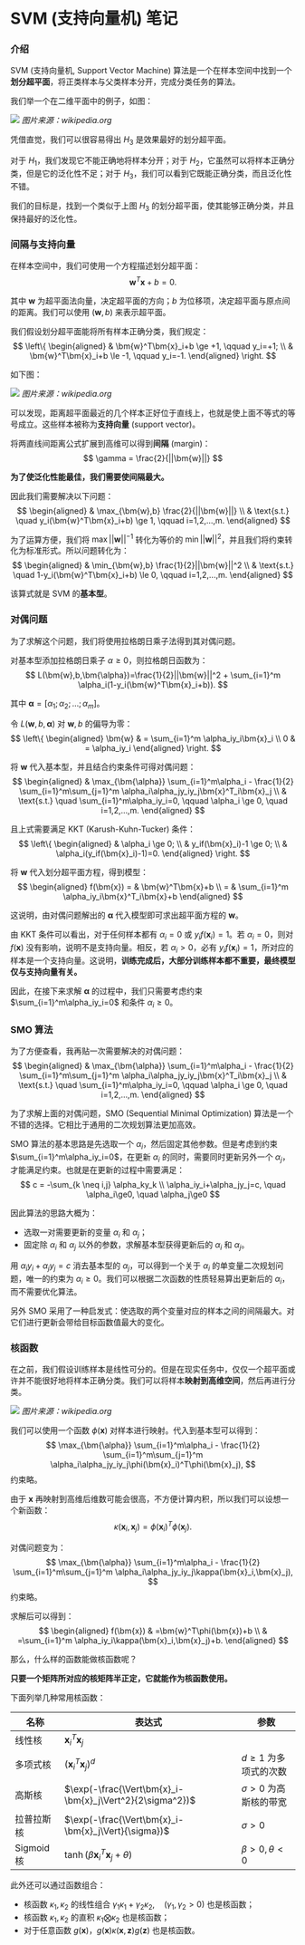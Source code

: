 # SVM (支持向量机) 笔记

### 介绍

SVM (支持向量机, Support Vector Machine) 算法是一个在样本空间中找到一个**划分超平面**，将正类样本与父类样本分开，完成分类任务的算法。

我们举一个在二维平面中的例子，如图：

![](https://upload.wikimedia.org/wikipedia/commons/thumb/b/b5/Svm_separating_hyperplanes_%28SVG%29.svg/1920px-Svm_separating_hyperplanes_%28SVG%29.svg.png)
*图片来源：wikipedia.org*

凭借直觉，我们可以很容易得出 $H_3$ 是效果最好的划分超平面。

对于 $H_1$，我们发现它不能正确地将样本分开；对于 $H_2$，它虽然可以将样本正确分类，但是它的泛化性不足；对于 $H_3$，我们可以看到它既能正确分类，而且泛化性不错。

我们的目标是，找到一个类似于上图 $H_3$ 的划分超平面，使其能够正确分类，并且保持最好的泛化性。

### 间隔与支持向量

在样本空间中，我们可使用一个方程描述划分超平面：
$$
\bm{w}^T\bm{x}+b=0.
$$

其中 $\bm{w}$ 为超平面法向量，决定超平面的方向；$b$ 为位移项，决定超平面与原点间的距离。我们可以使用 $(\bm{w},b)$ 来表示超平面。

我们假设划分超平面能将所有样本正确分类，我们规定：
$$
\left\{
    \begin{aligned}
    & \bm{w}^T\bm{x}_i+b \ge +1, \qquad y_i=+1; \\
    & \bm{w}^T\bm{x}_i+b \le -1, \qquad y_i=-1.
    \end{aligned}
\right.
$$

如下图：

![](https://upload.wikimedia.org/wikipedia/commons/2/2a/Svm_max_sep_hyperplane_with_margin.png)
*图片来源：wikipedia.org*

可以发现，距离超平面最近的几个样本正好位于直线上，也就是使上面不等式的等号成立。这些样本被称为**支持向量** (support vector)。

将两直线间距离公式扩展到高维可以得到**间隔** (margin)：
$$
\gamma = \frac{2}{||\bm{w}||}
$$

**为了使泛化性能最佳，我们需要使间隔最大。**

因此我们需要解决以下问题：
$$
\begin{aligned}
& \max_{\bm{w},b} \frac{2}{||\bm{w}||} \\
& \text{s.t.} \quad y_i(\bm{w}^T\bm{x}_i+b) \ge 1, \qquad i=1,2,...,m.
\end{aligned}
$$

为了运算方便，我们将 $\max ||\bm{w}||^{-1}$ 转化为等价的 $\min ||\bm{w}||^2$，并且我们将约束转化为标准形式。所以问题转化为：
$$
\begin{aligned}
& \min_{\bm{w},b} \frac{1}{2}||\bm{w}||^2 \\
& \text{s.t.} \quad 1-y_i(\bm{w}^T\bm{x}_i+b) \le 0, \qquad i=1,2,...,m.
\end{aligned}
$$

该算式就是 SVM 的**基本型**。

### 对偶问题

为了求解这个问题，我们将使用拉格朗日乘子法得到其对偶问题。

对基本型添加拉格朗日乘子 $\alpha \ge 0$，则拉格朗日函数为：
$$
L(\bm{w},b,\bm{\alpha})=\frac{1}{2}||\bm{w}||^2 + \sum_{i=1}^m \alpha_i(1-y_i(\bm{w}^T\bm{x}_i+b)).
$$

其中 $\bm{\alpha}=[\alpha_1;\alpha_2;...;\alpha_m]$。

令 $L(\bm{w},b,\bm{\alpha})$ 对 $\bm{w},b$ 的偏导为零：
$$
\left\{
    \begin{aligned}
    \bm{w} & = \sum_{i=1}^m \alpha_iy_i\bm{x}_i \\
    0 & = \alpha_iy_i
    \end{aligned}
\right.
$$

将 $\bm{w}$ 代入基本型，并且结合约束条件可得对偶问题：
$$
\begin{aligned}
& \max_{\bm{\alpha}} \sum_{i=1}^m\alpha_i - \frac{1}{2} \sum_{i=1}^m\sum_{j=1}^m \alpha_i\alpha_jy_iy_j\bm{x}^T_i\bm{x}_j \\
& \text{s.t.} \quad \sum_{i=1}^m\alpha_iy_i=0, \qquad \alpha_i \ge 0, \quad i=1,2,...,m.
\end{aligned}
$$

且上式需要满足 KKT (Karush-Kuhn-Tucker) 条件：
$$
\left\{
    \begin{aligned}
    & \alpha_i \ge 0; \\
    & y_if(\bm{x}_i)-1 \ge 0; \\
    & \alpha_i(y_if(\bm{x}_i)-1)=0.
    \end{aligned}
\right.
$$

将 $\bm{w}$ 代入划分超平面方程，得到模型：
$$
\begin{aligned}
f(\bm{x}) = & \bm{w}^T\bm{x}+b \\
= & \sum_{i=1}^m \alpha_iy_i\bm{x}^T_i\bm{x}+b
\end{aligned}
$$

这说明，由对偶问题解出的 $\bm{\alpha}$ 代入模型即可求出超平面方程的 $\bm{w}$。

由 KKT 条件可以看出，对于任何样本都有 $\alpha_i=0$ 或 $y_if(\bm{x}_i)=1$。若 $\alpha_i=0$，则对 $f(\bm{x})$ 没有影响，说明不是支持向量。相反，若 $\alpha_i>0$，必有 $y_if(\bm{x}_i)=1$，所对应的样本是一个支持向量。这说明，**训练完成后，大部分训练样本都不重要，最终模型仅与支持向量有关。**

因此，在接下来求解 $\bm{\alpha}$ 的过程中，我们只需要考虑约束 $\sum_{i=1}^m\alpha_iy_i=0$ 和条件 $\alpha_i \ge 0$。

### SMO 算法

为了方便查看，我再贴一次需要解决的对偶问题：
$$
\begin{aligned}
& \max_{\bm{\alpha}} \sum_{i=1}^m\alpha_i - \frac{1}{2} \sum_{i=1}^m\sum_{j=1}^m \alpha_i\alpha_jy_iy_j\bm{x}^T_i\bm{x}_j \\
& \text{s.t.} \quad \sum_{i=1}^m\alpha_iy_i=0, \qquad \alpha_i \ge 0, \quad i=1,2,...,m.
\end{aligned}
$$

为了求解上面的对偶问题，SMO (Sequential Minimal Optimization) 算法是一个不错的选择。它相比于通用的二次规划算法更加高效。

SMO 算法的基本思路是先选取一个 $\alpha_i$，然后固定其他参数。但是考虑到约束 $\sum_{i=1}^m\alpha_iy_i=0$，在更新 $\alpha_i$ 的同时，需要同时更新另外一个 $\alpha_j$，才能满足约束。也就是在更新的过程中需要满足：
$$
c = -\sum_{k \neq i,j} \alpha_ky_k \\
\alpha_iy_i+\alpha_jy_j=c, \quad \alpha_i\ge0, \quad \alpha_j\ge0
$$

因此算法的思路大概为：
- 选取一对需要更新的变量 $\alpha_i$ 和 $\alpha_j$；
- 固定除 $\alpha_i$ 和 $\alpha_j$ 以外的参数，求解基本型获得更新后的 $\alpha_i$ 和 $\alpha_j$。

用 $\alpha_iy_i+\alpha_jy_j=c$ 消去基本型的 $\alpha_j$，可以得到一个关于 $\alpha_i$ 的单变量二次规划问题，唯一的约束为 $\alpha_i\ge0$。我们可以根据二次函数的性质轻易算出更新后的 $\alpha_i$，而不需要优化算法。

另外 SMO 采用了一种启发式：使选取的两个变量对应的样本之间的间隔最大。对它们进行更新会带给目标函数值最大的变化。

### 核函数

在之前，我们假设训练样本是线性可分的。但是在现实任务中，仅仅一个超平面或许并不能很好地将样本正确分类。我们可以将样本**映射到高维空间**，然后再进行分类。

![](https://upload.wikimedia.org/wikipedia/commons/1/1b/Kernel_Machine.png)
*图片来源：wikipedia.org*

我们可以使用一个函数 $\phi(\bm{x})$ 对样本进行映射。代入到基本型可以得到：
$$
\max_{\bm{\alpha}} \sum_{i=1}^m\alpha_i - \frac{1}{2} \sum_{i=1}^m\sum_{j=1}^m \alpha_i\alpha_jy_iy_j\phi(\bm{x}_i)^T\phi(\bm{x}_j),
$$
约束略。

由于 $\bm{x}$ 再映射到高维后维数可能会很高，不方便计算内积，所以我们可以设想一个新函数：
$$
\kappa(\bm{x}_i,\bm{x}_j) = \phi(\bm{x}_i)^T\phi(\bm{x}_j).
$$

对偶问题变为：
$$
\max_{\bm{\alpha}} \sum_{i=1}^m\alpha_i - \frac{1}{2} \sum_{i=1}^m\sum_{j=1}^m \alpha_i\alpha_jy_iy_j\kappa(\bm{x}_i,\bm{x}_j),
$$
约束略。

求解后可以得到：
$$
\begin{aligned}
f(\bm{x}) & =\bm{w}^T\phi(\bm{x})+b \\
& =\sum_{i=1}^m \alpha_iy_i\kappa(\bm{x}_i,\bm{x}_j)+b.
\end{aligned}
$$

那么，什么样的函数能做核函数呢？

**只要一个矩阵所对应的核矩阵半正定，它就能作为核函数使用。**

下面列举几种常用核函数：

| 名称       | 表达式                                                   | 参数                      |
| ---------- | ------------------------------------------------------- | ------------------------ |
| 线性核     | $\bm{x}_i^T\bm{x}_j$                                     |                          |
| 多项式核   | $(\bm{x}_i^T\bm{x}_j)^d$                                 | $d\ge1$ 为多项式的次数    |
| 高斯核     | $\exp(-\frac{\Vert\bm{x}_i-\bm{x}_j\Vert^2}{2\sigma^2})$ | $\sigma>0$ 为高斯核的带宽 |
| 拉普拉斯核  | $\exp(-\frac{\Vert\bm{x}_i-\bm{x}_j\Vert}{\sigma})$     | $\sigma>0$               |
| Sigmoid 核 | $\tanh(\beta\bm{x}_i^T\bm{x}_j+\theta)$                 | $\beta>0,\theta<0$       |

此外还可以通过函数组合：
- 核函数 $\kappa_1,\kappa_2$ 的线性组合 $\gamma_1\kappa_1 + \gamma_2\kappa_2, \quad (\gamma_1,\gamma_2>0)$ 也是核函数；
- 核函数 $\kappa_1,\kappa_2$ 的直积 $\kappa_1 \bigotimes \kappa_2$ 也是核函数；
- 对于任意函数 $g(\bm{x})$，$g(\bm{x})\kappa(\bm{x},\bm{z})g(\bm{z})$ 也是核函数。

